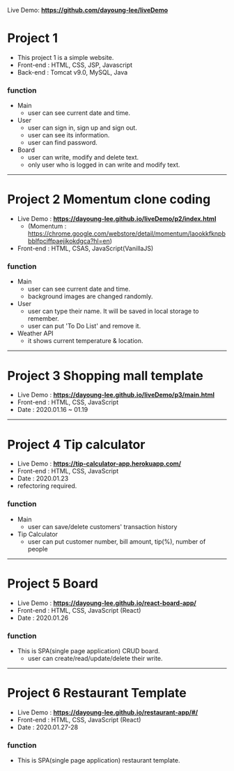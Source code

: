 Live Demo: <b>https://github.com/dayoung-lee/liveDemo</b>
# Project 1
- This project 1 is a simple website.
- Front-end : HTML, CSS, JSP, Javascript
- Back-end : Tomcat v9.0, MySQL, Java

### function
+ Main
  + user can see current date and time.
+ User
  + user can sign in, sign up and sign out.
  + user can see its information.
  + user can find password.
+ Board
  + user can write, modify and delete text.
  + only user who is logged in can write and modify text.
----            
# Project 2 Momentum clone coding
- Live Demo : <b>https://dayoung-lee.github.io/liveDemo/p2/index.html</b>
  + (Momentum : https://chrome.google.com/webstore/detail/momentum/laookkfknpbbblfpciffpaejjkokdgca?hl=en)
- Front-end : HTML, CSAS, JavaScript(VanillaJS)

### function
+ Main
  + user can see current date and time.
  + background images are changed randomly.
+ User
  + user can type their name. It will be saved in local storage to remember.
  + user can put 'To Do List' and remove it.
+ Weather API
  + it shows current temperature & location.
----     
# Project 3 Shopping mall template
- Live Demo : <b>https://dayoung-lee.github.io/liveDemo/p3/main.html</b>
- Front-end : HTML, CSS, JavaScript
- Date : 2020.01.16 ~ 01.19
---
# Project 4 Tip calculator 
- Live Demo : <b>https://tip-calculator-app.herokuapp.com/</b>
- Front-end : HTML, CSS, JavaScript
- Date : 2020.01.23
- refectoring required.

### function
+ Main
  + user can save/delete customers' transaction history
+ Tip Calculator
  + user can put customer number, bill amount, tip(%), number of people
---
# Project 5 Board
- Live Demo : <b>https://dayoung-lee.github.io/react-board-app/</b>
- Front-end : HTML, CSS, JavaScript (React)
- Date : 2020.01.26

### function
+ This is SPA(single page application) CRUD board.
   + user can create/read/update/delete their write.
---
# Project 6 Restaurant Template
- Live Demo : <b>https://dayoung-lee.github.io/restaurant-app/#/</b>
- Front-end : HTML, CSS, JavaScript (React)
- Date : 2020.01.27-28

### function
+ This is SPA(single page application) restaurant template.

